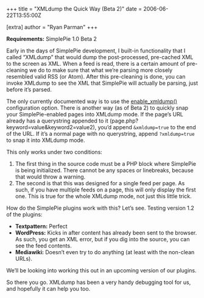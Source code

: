 +++
title = "XMLdump the Quick Way (Beta 2)"
date = 2006-06-22T13:55:00Z

[extra]
author = "Ryan Parman"
+++

**Requirements:** SimplePie 1.0 Beta 2

<div class="chunk noborder">

Early in the days of SimplePie development, I built-in functionality that I called “XMLdump” that would dump the post-processed, pre-cached XML to the screen as XML. When a feed is read, there is a certain amount of pre-cleaning we do to make sure that what we’re parsing more closely resembled valid RSS (or Atom). After this pre-cleaning is done, you can invoke XMLdump to see the XML that SimplePie will actually be parsing, just before it’s parsed.

The only currently documented way is to use the [enable_xmldump()](/docs/reference/config/enable_xmldump/) configuration option. There is another way (as of Beta 2) to quickly snap your SimplePie-enabled pages into XMLdump mode. If the page’s URL already has a querystring appended to it (page.php?keyword=value&keyword2=value2), you’d append `&xmldump=true` to the end of the URL. If it’s a normal page with no querystring, append `?xmldump=true` to snap it into XMLdump mode.

This only works under two conditions:

1. The first thing in the source code must be a PHP block where SimplePie is being initialized. There cannot be any spaces or linebreaks, because that would throw a warning.
2. The second is that this was designed for a single feed per page. As such, if you have multiple feeds on a page, this will only display the first one. This is true for the whole XMLdump mode, not just this little trick.

How do the SimplePie plugins work with this? Let’s see. Testing version 1.2 of the plugins:

- **Textpattern:** Perfect
- **WordPress:** Kicks in after content has already been sent to the browser. As such, you get an XML error, but if you dig into the source, you can see the feed contents.
- **Mediawiki:** Doesn’t even try to do anything (at least with the non-clean URLs).

We’ll be looking into working this out in an upcoming version of our plugins.

So there you go. XMLdump has been a very handy debugging tool for us, and hopefully it can help you too.

</div>
